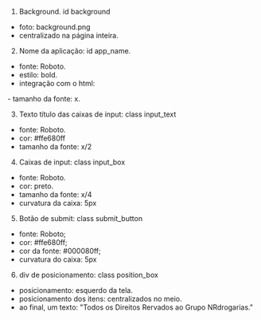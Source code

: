 1. Background. id background
- foto: background.png
- centralizado na página inteira.

2. Nome da aplicação: id app_name.
- fonte: Roboto.
- estilo: bold.
- integração com o html: 
<link rel="preconnect" href="https://fonts.googleapis.com">
<link rel="preconnect" href="https://fonts.gstatic.com" crossorigin>
<link href="https://fonts.googleapis.com/css2?family=Roboto:ital,wght@0,100..900;1,100..900&display=swap" rel="stylesheet">
- tamanho da fonte: x. 

3. Texto título das caixas de input: class input_text
- fonte: Roboto.
- cor: #ffe680ff
- tamanho da fonte: x/2

4. Caixas de input: class input_box
- fonte: Roboto. 
- cor: preto.
- tamanho da fonte: x/4
- curvatura da caixa: 5px

5. Botão de submit: class submit_button
- fonte: Roboto;
- cor: #ffe680ff;
- cor da fonte: #000080ff;
- curvatura do caixa: 5px

6. div de posicionamento: class position_box
- posicionamento: esquerdo da tela.
- posicionamento dos itens: centralizados no meio.
- ao final, um texto: "Todos os Direitos Rervados ao Grupo NRdrogarias."